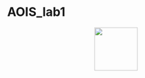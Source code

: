 # AOIS_lab1

<div id="header" align="center">
  <img src="https://static3.car.ru/uploaded/catalog/2014/11/7/00/29d28b8264807fb576a6c61fba7cf21a.jpgE" width="100"/>
</div>
